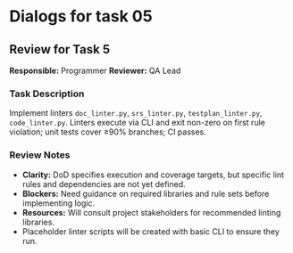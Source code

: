# Dialogs for task 05

## Review for Task 5
**Responsible:** Programmer
**Reviewer:** QA Lead

### Task Description
Implement linters `doc_linter.py`, `srs_linter.py`, `testplan_linter.py`, `code_linter.py`. Linters execute via CLI and exit non-zero on first rule violation; unit tests cover ≥90% branches; CI passes.

### Review Notes
- **Clarity:** DoD specifies execution and coverage targets, but specific lint rules and dependencies are not yet defined.
- **Blockers:** Need guidance on required libraries and rule sets before implementing logic.
- **Resources:** Will consult project stakeholders for recommended linting libraries.
- Placeholder linter scripts will be created with basic CLI to ensure they run.
